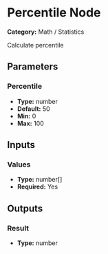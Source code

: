 
# Percentile Node

**Category:** Math / Statistics

Calculate percentile

## Parameters


### Percentile
- **Type:** number
- **Default:** 50
- **Min:** 0
- **Max:** 100



## Inputs


### Values
- **Type:** number[]
- **Required:** Yes



## Outputs


### Result
- **Type:** number




